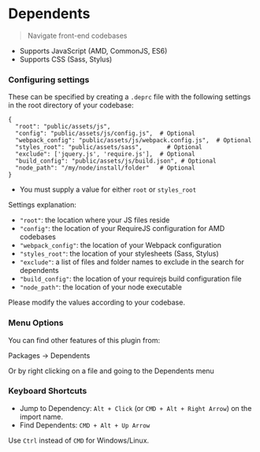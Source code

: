 # Dependents

> Navigate front-end codebases

* Supports JavaScript (AMD, CommonJS, ES6)
* Supports CSS (Sass, Stylus)

### Configuring settings

These can be specified by creating a `.deprc` file with the following
settings in the root directory of your codebase:

```
{
  "root": "public/assets/js",
  "config": "public/assets/js/config.js",  # Optional
  "webpack_config": "public/assets/js/webpack.config.js",  # Optional
  "styles_root": "public/assets/sass",       # Optional
  "exclude": ['jquery.js', 'require.js'],  # Optional
  "build_config": "public/assets/js/build.json", # Optional
  "node_path": "/my/node/install/folder"   # Optional
}
```

* You must supply a value for either `root` or `styles_root`

Settings explanation:

* `"root"`: the location where your JS files reside
* `"config"`: the location of your RequireJS configuration for AMD codebases
* `"webpack_config"`: the location of your Webpack configuration
* `"styles_root"`: the location of your stylesheets (Sass, Stylus)
* `"exclude"`: a list of files and folder names to exclude in the search for dependents
* `"build_config"`: the location of your requirejs build configuration file
* `"node_path"`: the location of your node executable

Please modify the values according to your codebase.

### Menu Options

You can find other features of this plugin from:

Packages -> Dependents

Or by right clicking on a file and going to the Dependents menu

### Keyboard Shortcuts

* Jump to Dependency: `Alt + Click` (or `CMD + Alt + Right Arrow`) on the import name.
* Find Dependents: `CMD + Alt + Up Arrow`

Use `Ctrl` instead of `CMD` for Windows/Linux.
